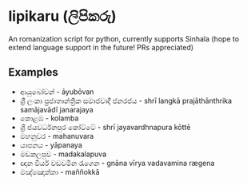 # lipikaru (ලිපිකරු)
An romanization script for python, currently supports Sinhala
(hope to extend language support in the future! PRs appreciated)

## Examples

* ආයුබෝවන් - āyubōvan
* ශ්‍රී ලංකා ප්‍රජාතාන්ත්‍රික සමාජවාදී ජනරජය - shrī langkā prajāthānthrika samājavādī janarajaya
* කොළඹ - kolamba
* ශ්‍රී ජයවර්ධනපුර කෝට්ටේ - shrī jayavardhnapura kōttē
* මහනුවර - mahanuvara
* යාපනය - yāpanaya
* මඩකලපුව - madakalapuva
* ඥාන වීර්ය වඩවමින රැගෙන - gnāna vīrya vadavamina rægena
* මඤ්ඤොක්කා - maññokkā
